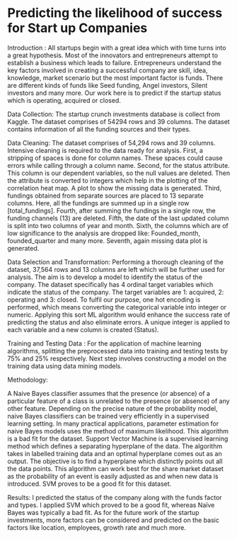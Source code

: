 # Predicting the likelihood of success for Start up Companies  
Introduction : 
All startups begin with a great idea which with time turns into a great hypothesis. Most of the innovators and entrepreneurs attempt to establish a business which leads to failure. Entrepreneurs understand the key factors involved in creating a successful company are skill, idea, knowledge, market scenario but the most important factor is funds. There are different kinds of funds like Seed funding, Angel investors, Silent investors and many more. Our work here is to predict if the startup status which is operating, acquired or closed.

Data Collection:
The startup crunch investments database is collect from Kaggle. The dataset comprises of 54294 rows and 39 columns. The dataset contains information of all the funding sources and their types.

Data Cleaning:
The dataset comprises of 54,294 rows and 39 columns. Intensive cleaning is required to the data ready for analysis. First, a stripping of spaces is done for column names. These spaces could cause errors while calling through a column name. Second, for the status attribute. This column is our dependent variables, so the null values are deleted. Then the attribute is converted to integers which help in the plotting of the correlation heat map. A plot to show the missing data is generated. Third, fundings obtained from separate sources are placed to 13 separate columns. Here, all the fundings are summed up in a single row [total_fundings]. Fourth, after summing the fundings in a single row, the funding channels (13) are deleted. Fifth, the date of the last updated column is split into two columns of year and month. Sixth, the columns which are of low significance to the analysis are dropped like: Founded_month, founded_quarter and many more. Seventh, again missing data plot is generated.

Data Selection and Transformation:
Performing a thorough cleaning of the dataset, 37,564 rows and 13 columns are left which will be further used for analysis. The aim is to develop a model to identify the status of the company. The dataset specifically has 4 ordinal target variables which indicate the status of the company. The target variables are 1: acquired, 2: operating and 3: closed. To fulfil our purpose, one hot encoding is performed, which means converting the categorical variable into integer or numeric. Applying this sort ML algorithm would enhance the success rate of predicting the status and also eliminate errors. A unique integer is applied to each variable and a new column is created (Status).

Training and Testing Data :
For the application of machine learning algorithms, splitting the preprocessed data into training and testing tests by 75% and 25% respectively. Next step involves constructing a model on the training data using data mining models.

Methodology:

A Naive Bayes classifier assumes that the presence (or absence) of a particular feature of a class is unrelated to the presence (or absence) of any other feature. Depending on the precise nature of the probability model, naive Bayes classifiers can be trained very efficiently in a supervised learning setting. In many practical applications, parameter estimation for naive Bayes models uses the method of maximum likelihood. This algorithm is a bad fit for the dataset.
Support Vector Machine is a supervised learning method which defines a separating hyperplane of the data. The algorithm takes in labelled training data and an optimal hyperplane comes out as an output. The objective is to find a hyperplane which distinctly points out all the data points. This algorithm can work best for the share market dataset as the probability of an event is easily adjusted as and when new data is introduced. SVM proves to be a good fit for this dataset.

Results:
I predicted the status of the company along with the funds factor and types. I applied SVM which proved to be a good fit, whereas Naïve Bayes was typically a bad fit. As for the future work of the startup investments, more factors can be considered and predicted on the basic factors like location, employees, growth rate and much more.



